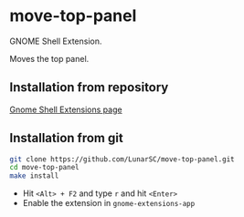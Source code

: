 # move-top-panel
GNOME Shell Extension.

Moves the top panel.

## Installation from repository
[Gnome Shell Extensions page](https://extensions.gnome.org/extension/1234/move-top-panel)

## Installation from git
```bash
git clone https://github.com/LunarSC/move-top-panel.git
cd move-top-panel
make install
```
* Hit ```<Alt> + F2``` and type ```r``` and hit ```<Enter>```
* Enable the extension in ```gnome-extensions-app```
